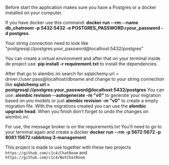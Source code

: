 Before start the application makes sure you have a Postgres or a docker installed on your computer.

If you have docker use this command: **docker run --rm --name db_chatroom -p 5432:5432 -e POSTGRES_PASSWORD=your_password -d postgres**.

Your string connection need to look like "postgresql://postgres:your_password@localhost:5432/postgres"

You can create a virtual environment and after that on your terminal inside de project use: **pip install -r requirement.txt** to install the dependencies.

After that go to alembic.ini search for sqlalchemy.url = driver://user:pass@localhost/dbname
and change to your string connection like **sqlalchemy.url = postgresql://postgres:your_password@localhost:5432/postgres**
You can use: **alembic revision --autogenerate -m "v0"** to generate your migration based on you models
or just **alembic revision -m "v0"** to create a empty migration file.
With the migrations created you can use the **alembic upgrade head**.
When you finish don't forget to undo the changes on alembic.ini.

For use, the message broker is on the requirements.txt
You'll need to go to your terminal again and create a docker **docker run --rm -p 5672:5672 -p 8081:15672 rabbitmq:3-management**

This project is made to use together with these two projects `https://github.com/c1c4/ChatRoom` and `https://github.com/c1c4/BotChatRoom`
